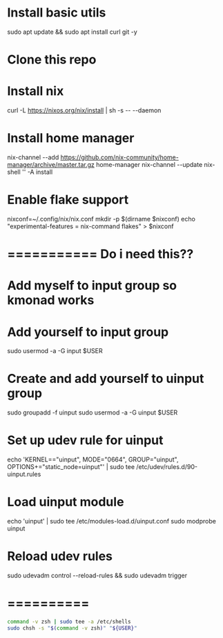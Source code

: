 # Install basic utils
sudo apt update && sudo apt install curl git -y

# Clone this repo

# Install nix
curl -L https://nixos.org/nix/install | sh -s -- --daemon

# Install home manager
nix-channel --add https://github.com/nix-community/home-manager/archive/master.tar.gz home-manager
nix-channel --update
nix-shell '<home-manager>' -A install

# Enable flake support
nixconf=~/.config/nix/nix.conf
mkdir -p $(dirname $nixconf)
echo "experimental-features = nix-command flakes" > $nixconf


# =========== Do i need this??

# Add myself to input group so kmonad works
# Add yourself to input group
sudo usermod -a -G input $USER

# Create and add yourself to uinput group
sudo groupadd -f uinput
sudo usermod -a -G uinput $USER

# Set up udev rule for uinput
echo 'KERNEL=="uinput", MODE="0664", GROUP="uinput", OPTIONS+="static_node=uinput"' | sudo tee /etc/udev/rules.d/90-uinput.rules

# Load uinput module
echo 'uinput' | sudo tee /etc/modules-load.d/uinput.conf
sudo modprobe uinput

# Reload udev rules
sudo udevadm control --reload-rules && sudo udevadm trigger




# ==========

```bash
command -v zsh | sudo tee -a /etc/shells
sudo chsh -s "$(command -v zsh)" "${USER}"
```
